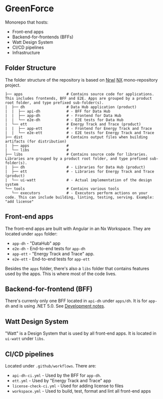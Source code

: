 # GreenForce

Monorepo that hosts:

- Front-end apps
- Backend-for-frontends (BFFs)
- Watt Design System
- CI/CD pipelines
- Infrastructure

## Folder Structure

The folder structure of the repository is based on [Nrwl](https://nrwl.io/) [NX](https://nx.dev/angular) mono-repository project.

```Energinet-DataHub/greenforce-frontend
├── apps                    # Contains source code for applications. This includes frontends, BFF and E2E. Apps are grouped by a product root folder, and type prefixed sub-folder(s).
|  ├── dh                   # Data Hub application (product)
|  |  ├── api-dh            # - BFF for Data Hub
|  |  ├── app-dh            # - Frontend for Data Hub
|  |  └── e2e-dh            # - E2E tests for Data Hub
|  └── ett                  # Energy Track and Trace (product)
|  |  ├── app-ett           # - Frontend for Energy Track and Trace
|  |  └── e2e-ett           # - E2E tests for Energy Track and Trace
├── dist                    # Contains output files when building artifacts (for distribution)
|  ├── apps                 #
|  └── libs                 #
├── libs                    # Contains source code for libraries. Libraries are grouped by a product root folder, and type prefixed sub-folder(s).
|  ├── dh                   # - Libraries for Data Hub (product) 
|  ├── ett                  # - Libraries for Energy Track and Trace (product) 
|  └── ui-watt              # - Actual implementation of the design system
└── tools                   # Contains various tools
   └── executors            # - Executors perform actions on your code. This can include building, linting, testing, serving. Example: "add license"
```

## Front-end apps

The front-end apps are built with Angular in an Nx Workspace. They are located under `apps` folder:

- `app-dh` - "DataHub" app
- `e2e-dh` - End-to-end tests for `app-dh`
- `app-ett` - "Energy Track and Trace" app.
- `e2e-ett` - End-to-end tests for `app-ett`

Besides the `apps` folder, there's also a `libs` folder that contains features used by the apps. This is where most of the code lives.

## Backend-for-frontend (BFF)

There's currenly only one BFF located in `api-dh` under `apps/dh`. It is for `app-dh` and is using .NET 5.0. See [Development notes](./libs/api-dh-app/documents/development.md).

## Watt Design System

"Watt" is a Design System that is used by all front-end apps. It is located in `ui-watt` under `libs`.

## CI/CD pipelines

Located under `.github/workflows`. There are:

- `api-dh-ci.yml` - Used by the BFF for `app-dh`.
- `ett.yml` - Used by "Energy Track and Trace" app
- `license-check-ci.yml` - Used for adding license to files
- `workspace.yml` - Used to build, test, format and lint all front-end apps
